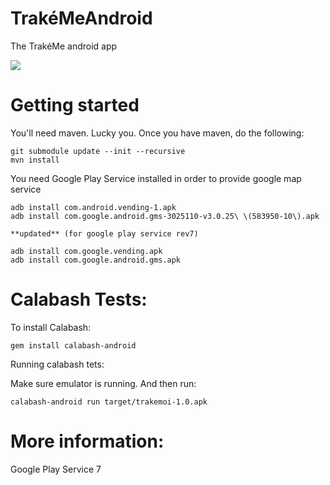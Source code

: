 TrakéMeAndroid
=============

The TrakéMe android app

<p><a href="https://travis-ci.org/CapeDev/TrakeMoi" target="_blank">
<img border="0" src="https://api.travis-ci.org/CapeDev/TrakeMoi.png" ></a></p>

Getting started
=======
You'll need maven. Lucky you. Once you have maven, do the following:

```
git submodule update --init --recursive
mvn install
```

You need Google Play Service installed in order to provide google map service
```
adb install com.android.vending-1.apk
adb install com.google.android.gms-3025110-v3.0.25\ \(583950-10\).apk

**updated** (for google play service rev7)

adb install com.google.vending.apk
adb install com.google.android.gms.apk
```

Calabash Tests:
==============
To install Calabash: 
```
gem install calabash-android
```

Running calabash tets:

Make sure emulator is running.
And then run:
```
calabash-android run target/trakemoi-1.0.apk
```

More information:
==============
Google Play Service 7

